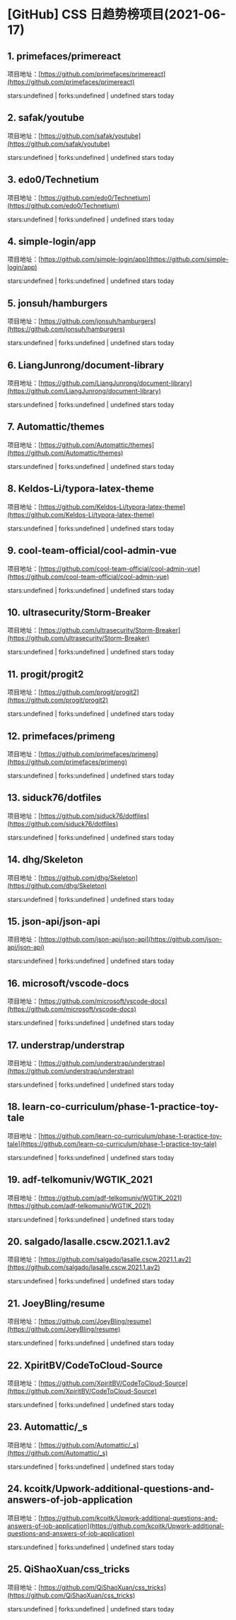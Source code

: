 # [GitHub] CSS 日趋势榜项目(2021-06-17)

## 1. primefaces/primereact 

项目地址：[https://github.com/primefaces/primereact](https://github.com/primefaces/primereact)

stars:undefined | forks:undefined | undefined stars today 



## 2. safak/youtube 

项目地址：[https://github.com/safak/youtube](https://github.com/safak/youtube)

stars:undefined | forks:undefined | undefined stars today 



## 3. edo0/Technetium 

项目地址：[https://github.com/edo0/Technetium](https://github.com/edo0/Technetium)

stars:undefined | forks:undefined | undefined stars today 



## 4. simple-login/app 

项目地址：[https://github.com/simple-login/app](https://github.com/simple-login/app)

stars:undefined | forks:undefined | undefined stars today 



## 5. jonsuh/hamburgers 

项目地址：[https://github.com/jonsuh/hamburgers](https://github.com/jonsuh/hamburgers)

stars:undefined | forks:undefined | undefined stars today 



## 6. LiangJunrong/document-library 

项目地址：[https://github.com/LiangJunrong/document-library](https://github.com/LiangJunrong/document-library)

stars:undefined | forks:undefined | undefined stars today 



## 7. Automattic/themes 

项目地址：[https://github.com/Automattic/themes](https://github.com/Automattic/themes)

stars:undefined | forks:undefined | undefined stars today 



## 8. Keldos-Li/typora-latex-theme 

项目地址：[https://github.com/Keldos-Li/typora-latex-theme](https://github.com/Keldos-Li/typora-latex-theme)

stars:undefined | forks:undefined | undefined stars today 



## 9. cool-team-official/cool-admin-vue 

项目地址：[https://github.com/cool-team-official/cool-admin-vue](https://github.com/cool-team-official/cool-admin-vue)

stars:undefined | forks:undefined | undefined stars today 



## 10. ultrasecurity/Storm-Breaker 

项目地址：[https://github.com/ultrasecurity/Storm-Breaker](https://github.com/ultrasecurity/Storm-Breaker)

stars:undefined | forks:undefined | undefined stars today 



## 11. progit/progit2 

项目地址：[https://github.com/progit/progit2](https://github.com/progit/progit2)

stars:undefined | forks:undefined | undefined stars today 



## 12. primefaces/primeng 

项目地址：[https://github.com/primefaces/primeng](https://github.com/primefaces/primeng)

stars:undefined | forks:undefined | undefined stars today 



## 13. siduck76/dotfiles 

项目地址：[https://github.com/siduck76/dotfiles](https://github.com/siduck76/dotfiles)

stars:undefined | forks:undefined | undefined stars today 



## 14. dhg/Skeleton 

项目地址：[https://github.com/dhg/Skeleton](https://github.com/dhg/Skeleton)

stars:undefined | forks:undefined | undefined stars today 



## 15. json-api/json-api 

项目地址：[https://github.com/json-api/json-api](https://github.com/json-api/json-api)

stars:undefined | forks:undefined | undefined stars today 



## 16. microsoft/vscode-docs 

项目地址：[https://github.com/microsoft/vscode-docs](https://github.com/microsoft/vscode-docs)

stars:undefined | forks:undefined | undefined stars today 



## 17. understrap/understrap 

项目地址：[https://github.com/understrap/understrap](https://github.com/understrap/understrap)

stars:undefined | forks:undefined | undefined stars today 



## 18. learn-co-curriculum/phase-1-practice-toy-tale 

项目地址：[https://github.com/learn-co-curriculum/phase-1-practice-toy-tale](https://github.com/learn-co-curriculum/phase-1-practice-toy-tale)

stars:undefined | forks:undefined | undefined stars today 



## 19. adf-telkomuniv/WGTIK_2021 

项目地址：[https://github.com/adf-telkomuniv/WGTIK_2021](https://github.com/adf-telkomuniv/WGTIK_2021)

stars:undefined | forks:undefined | undefined stars today 



## 20. salgado/lasalle.cscw.2021.1.av2 

项目地址：[https://github.com/salgado/lasalle.cscw.2021.1.av2](https://github.com/salgado/lasalle.cscw.2021.1.av2)

stars:undefined | forks:undefined | undefined stars today 



## 21. JoeyBling/resume 

项目地址：[https://github.com/JoeyBling/resume](https://github.com/JoeyBling/resume)

stars:undefined | forks:undefined | undefined stars today 



## 22. XpiritBV/CodeToCloud-Source 

项目地址：[https://github.com/XpiritBV/CodeToCloud-Source](https://github.com/XpiritBV/CodeToCloud-Source)

stars:undefined | forks:undefined | undefined stars today 



## 23. Automattic/_s 

项目地址：[https://github.com/Automattic/_s](https://github.com/Automattic/_s)

stars:undefined | forks:undefined | undefined stars today 



## 24. kcoitk/Upwork-additional-questions-and-answers-of-job-application 

项目地址：[https://github.com/kcoitk/Upwork-additional-questions-and-answers-of-job-application](https://github.com/kcoitk/Upwork-additional-questions-and-answers-of-job-application)

stars:undefined | forks:undefined | undefined stars today 



## 25. QiShaoXuan/css_tricks 

项目地址：[https://github.com/QiShaoXuan/css_tricks](https://github.com/QiShaoXuan/css_tricks)

stars:undefined | forks:undefined | undefined stars today 



